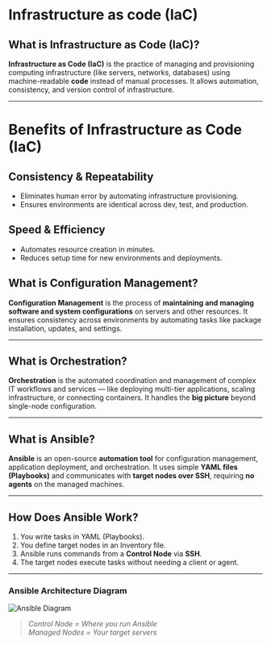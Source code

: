 # Infrastructure as code (IaC)

## What is Infrastructure as Code (IaC)?

**Infrastructure as Code (IaC)** is the practice of managing and provisioning computing infrastructure (like servers, networks, databases) using machine-readable **code** instead of manual processes. It allows automation, consistency, and version control of infrastructure.

---
#  Benefits of Infrastructure as Code (IaC)
##  **Consistency & Repeatability**
- Eliminates human error by automating infrastructure provisioning.
- Ensures environments are identical across dev, test, and production.

##  **Speed & Efficiency**
- Automates resource creation in minutes.
- Reduces setup time for new environments and deployments.

## What is Configuration Management?

**Configuration Management** is the process of **maintaining and managing software and system configurations** on servers and other resources. It ensures consistency across environments by automating tasks like package installation, updates, and settings.

---

## What is Orchestration?

**Orchestration** is the automated coordination and management of complex IT workflows and services — like deploying multi-tier applications, scaling infrastructure, or connecting containers. It handles the **big picture** beyond single-node configuration.

---

## What is Ansible?

**Ansible** is an open-source **automation tool** for configuration management, application deployment, and orchestration. It uses simple **YAML files (Playbooks)** and communicates with **target nodes over SSH**, requiring **no agents** on the managed machines.

---

## How Does Ansible Work?

1. You write tasks in YAML (Playbooks).
2. You define target nodes in an Inventory file.
3. Ansible runs commands from a **Control Node** via **SSH**.
4. The target nodes execute tasks without needing a client or agent.

---

### Ansible Architecture Diagram

![Ansible Diagram](https://www.devopsschool.com/blog/wp-content/uploads/2019/07/Understanding-Ansible-Architecture-using-diagram1.png)

> *Control Node = Where you run Ansible*  
> *Managed Nodes = Your target servers*
